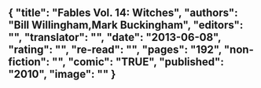 {
 "title": "Fables Vol. 14: Witches",
 "authors": "Bill Willingham,Mark Buckingham",
 "editors": "",
 "translator": "",
 "date": "2013-06-08",
 "rating": "",
 "re-read": "",
 "pages": "192",
 "non-fiction": "",
 "comic": "TRUE",
 "published": "2010",
 "image": ""
}
---


